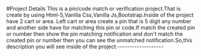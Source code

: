 #Project Details
This is a pin/code match or verification project.That is create by using Html-5,Vanilla Css,Vanilla Js,Bootstrap.Inside of the project have 2 cart or area. Left cart or area create a pin that is 5 digit any number and another side have for matching this pin or code.If match the created pin or number then show the pin matching notification and don't match the created pin or number then you can see the unmatched notification.So,this description you will see inside of the project.-------------------
